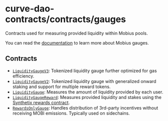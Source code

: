 # curve-dao-contracts/contracts/gauges

Contracts used for measuring provided liquidity within Mobius pools.

You can read the [documentation](https://curve.readthedocs.io/dao-gauges.html) to learn more about Mobius gauges.

## Contracts

- [`LiquidityGaugeV3`](LiquidityGaugeV3.vy): Tokenized liquidity gauge further optimized for gas efficiency.
- [`LiquidityGaugeV2`](LiquidityGaugeV2.vy): Tokenized liquidity gauge with generalized onward staking and support for multiple reward tokens.
- [`LiquidityGauge`](LiquidityGauge.vy): Measures the amount of liquidity provided by each user.
- [`LiquidityGaugeReward`](LiquidityGaugeReward.vy): Measures provided liquidity and stakes using the [Synthetix rewards contract](https://github.com/curvefi/unipool-fork).
- [`RewardsOnlyGauge`](RewardsOnlyGauge.vy): Handles distribution of 3rd-party incentives without receiving MOBI emissions. Typically used on sidechains.
